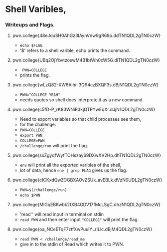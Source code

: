 # Shell Varibles, 

### Writeups and Flags. 

1) pwn.college{48eJduSH0AhGz3IAynVnw9gR69p.ddTN1QDL2gTN0czW}
    - `echo $FLAG` 
    - '$' refers to a shell varible, echo prints the command. 

2) pwn.college{UBq2OjYbvtzoswM4B1btWh0cW5G.dlTN1QDL2gTN0czW}
    - ` PWN=COLLEGE`
    - prints the flag. 
3) pwn.college{wLzQ82-XW6AIhr-3Q94czBXQF3s.dBjN1QDL2gTN0czW}
    - `PWN="COLLEGE YEAH"` 
    - needs quotes so shell does interprete it as a new command.
4) pwn.college{c5fD-P_rK83WNiR3kjQTRYwEqXr.dJjN1QDL2gTN0czW}
    - Need to export variables so that child processes see them,
    - for the challenge:
    - `PWN=COLLEGE`
    - `export PWN`
    - `COLLEGE=PWN`
    - `/challenge/run` will print the flag. 
5) pwn.college{sxZgyqfWyfTOHszay69DXwXV2Hp.dhTN1QDL2gTN0czW}
    - `env`  will print all the exported varibles of the shell, 
    - lot of data, hence `env | grep FLAG` gives us the flag. 
6) pwn.college{cICKxdQwZOGBXAOvZSUk_avEBLk.dVzN0UDL2gTN0czW}
    - `PWN=$(/challenge/run)`
    - `echo $PWN`
7) pwn.college{MiGqEBKwbk2tXB4GDV17fMcLSgC.dhzN1QDL2gTN0czW}
    - 'read'' will read input in terminal on stdin
    - `read PWN` and then enter input `"COLLEGE"` will print the flag. 
8) pwn.college{oa_NCeETqF7ztfXwPuulYLrILlc.dBjM4QDL2gTN0czW}
    - `read PWN < /challenge/read_me` 
    - give in to the stdin of Read which writes it to PWN.


